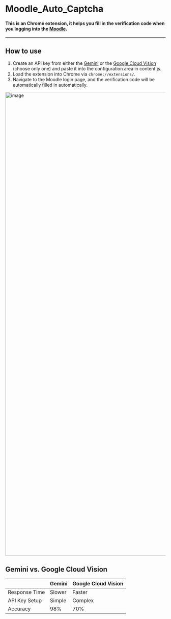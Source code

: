 # Moodle_Auto_Captcha

#### This is an Chrome extension, it helps you fill in the verification code when you logging into the [Moodle](https://moodle.ncku.edu.tw/).
-------------------------------
## How to use
1. Create an API key from either the [Gemini](https://aistudio.google.com) or the [Google Cloud Vision](https://cloud.google.com/vision) (choose only one) and paste it into the configuration area in content.js.
2. Load the extension into Chrome via `chrome://extensions/`.
3. Navigate to the Moodle login page, and the verification code will be automatically filled in automatically.
<img width="1454" alt="image" src="https://github.com/user-attachments/assets/53e71d61-ffe2-4e8c-bcfb-19bb7bf75ea8">

## Gemini vs. Google Cloud Vision

|               | Gemini                              | Google Cloud Vision               |
|----------------------|-------------------------------------|------------------------------------|
| Response Time        | Slower    | Faster      |
| API Key Setup        | Simple  | Complex   |
| Accuracy             | 98%    | 70%       |
